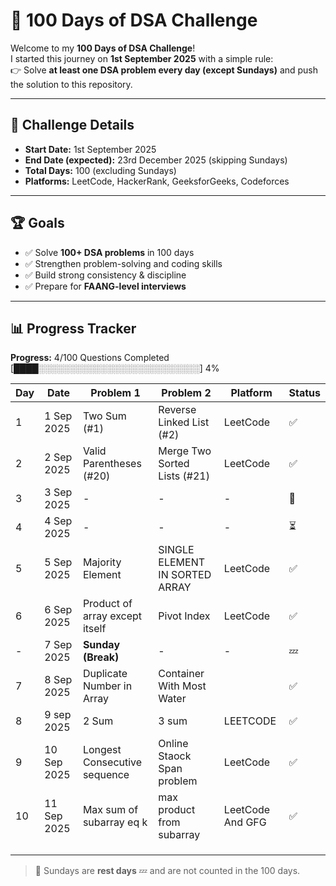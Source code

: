 # 🚀 100 Days of DSA Challenge  

Welcome to my **100 Days of DSA Challenge**!  
I started this journey on **1st September 2025** with a simple rule:  
👉 Solve **at least one DSA problem every day (except Sundays)** and push the solution to this repository.  

---

## 📅 Challenge Details  

- **Start Date:** 1st September 2025  
- **End Date (expected):** 23rd December 2025 (skipping Sundays)  
- **Total Days:** 100 (excluding Sundays)  
- **Platforms:** LeetCode, HackerRank, GeeksforGeeks, Codeforces  

---

## 🏆 Goals  

- ✅ Solve **100+ DSA problems** in 100 days  
- ✅ Strengthen problem-solving and coding skills  
- ✅ Build strong consistency & discipline  
- ✅ Prepare for **FAANG-level interviews**  

---

## 📊 Progress Tracker

**Progress:** 4/100 Questions Completed  
[████░░░░░░░░░░░░░░░░░░░░░░░░░░] 4%

| Day | Date       | Problem 1 | Problem 2 | Platform | Status |
|-----|------------|-----------|-----------|----------|--------|
| 1   | 1 Sep 2025 | Two Sum (#1) | Reverse Linked List (#2) | LeetCode | ✅ |
| 2   | 2 Sep 2025 | Valid Parentheses (#20) | Merge Two Sorted Lists (#21) | LeetCode | ✅ |
| 3   | 3 Sep 2025 | - | - | - | 🔄 |
| 4   | 4 Sep 2025 | - | - | - | ⏳ |
| 5   | 5 Sep 2025 | Majority Element | SINGLE ELEMENT IN SORTED ARRAY | LeetCode | ✅ |
| 6   | 6 Sep 2025 | Product of array except itself | Pivot Index | LeetCode | ✅ |
| -   | 7 Sep 2025 | **Sunday (Break)** | - | - | 💤 |
| 7   | 8 Sep 2025 | Duplicate Number in Array | Container With Most Water |  | ✅ |
| 8   | 9 sep 2025 | 2 Sum | 3 sum | LEETCODE | ✅ |
| 9   | 10 Sep 2025|  Longest Consecutive sequence| Online Staock Span problem | LeetCode | ✅ |
| 10   | 11 Sep 2025   | Max sum of subarray eq k | max product from subarray | LeetCode And GFG | ✅ |
|    |    |  |  |  |  |
|    |    |  |  |  |  |
|    |    |  |  |  |  |

> 📌 Sundays are **rest days** 💤 and are not counted in the 100 days.  



